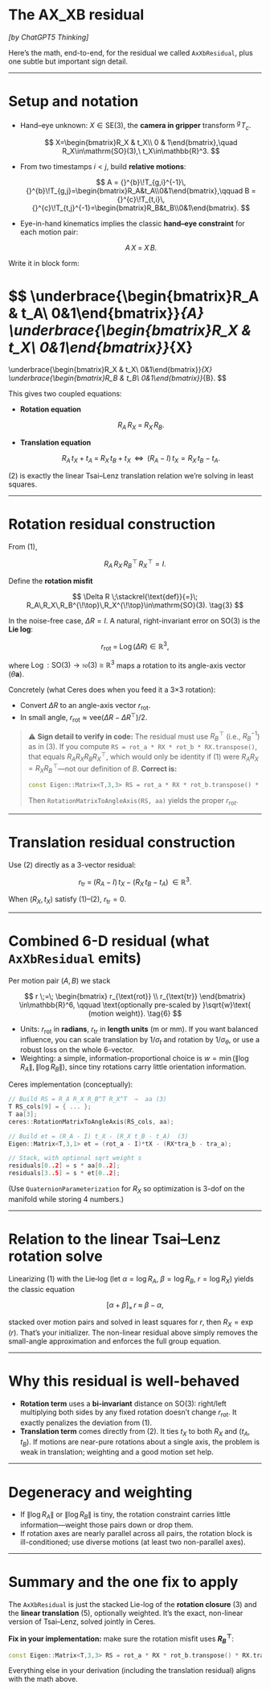# The AX_XB residual

*[by ChatGPT5 Thinking]*

Here’s the math, end-to-end, for the residual we called `AxXbResidual`, plus one subtle but important sign detail.

---

# Setup and notation

* Hand–eye unknown: $X \in \mathrm{SE}(3)$, the **camera in gripper** transform $^{g}\!T_c$.

  $$
  X=\begin{bmatrix}R_X & t_X\\ 0 & 1\end{bmatrix},\quad R_X\in\mathrm{SO}(3),\ t_X\in\mathbb{R}^3.
  $$
* From two timestamps $i<j$, build **relative motions**:

  $$
  A = {}^{b}\!T_{g,i}^{-1}\,{}^{b}\!T_{g,j}=\begin{bmatrix}R_A&t_A\\0&1\end{bmatrix},\qquad
  B = {}^{c}\!T_{t,i}\,{}^{c}\!T_{t,j}^{-1}=\begin{bmatrix}R_B&t_B\\0&1\end{bmatrix}.
  $$
* Eye-in-hand kinematics implies the classic **hand–eye constraint** for each motion pair:

  $$
  A\,X \;=\; X\,B.
  $$

Write it in block form:

$$
\underbrace{\begin{bmatrix}R_A & t_A\\ 0&1\end{bmatrix}}_{A}
\underbrace{\begin{bmatrix}R_X & t_X\\ 0&1\end{bmatrix}}_{X}
=
\underbrace{\begin{bmatrix}R_X & t_X\\ 0&1\end{bmatrix}}_{X}
\underbrace{\begin{bmatrix}R_B & t_B\\ 0&1\end{bmatrix}}_{B}.
$$

This gives two coupled equations:

* **Rotation equation**

  $$
  R_A\,R_X \;=\; R_X\,R_B.
  \tag{1}
  $$
* **Translation equation**

  $$
  R_A\,t_X + t_A \;=\; R_X\,t_B + t_X
  \;\;\Longleftrightarrow\;\;
  (R_A-I)\,t_X = R_X\,t_B - t_A.
  \tag{2}
  $$

(2) is exactly the linear Tsai–Lenz translation relation we’re solving in least squares.

---

# Rotation residual construction

From (1),

$$
R_A\,R_X\,R_B^{\!\top}\,R_X^{\!\top}=I.
$$

Define the **rotation misfit**

$$
\Delta R \;\stackrel{\text{def}}{=}\; R_A\,R_X\,R_B^{\!\top}\,R_X^{\!\top}\in\mathrm{SO}(3).
\tag{3}
$$

In the noise-free case, $\Delta R=I$. A natural, right-invariant error on $\mathrm{SO}(3)$ is the **Lie log**:

$$
r_{\text{rot}} \;=\; \operatorname{Log}(\Delta R)\in\mathbb{R}^3,
\tag{4}
$$

where $\operatorname{Log}:\mathrm{SO}(3)\to\mathfrak{so}(3)\cong\mathbb{R}^3$ maps a rotation to its angle-axis vector ($\theta\mathbf{a}$).

Concretely (what Ceres does when you feed it a 3×3 rotation):

* Convert $\Delta R$ to an angle-axis vector $r_{\text{rot}}$.
* In small angle, $r_{\text{rot}}\approx \mathrm{vee}(\Delta R - \Delta R^\top)/2$.

> ⚠️ **Sign detail to verify in code:**
> The residual must use $R_B^{\!\top}$ (i.e., $R_B^{-1}$) as in (3).
> If you compute `RS = rot_a * RX * rot_b * RX.transpose()`, that equals $R_A R_X R_B R_X^\top$, which would only be identity if (1) were $R_A R_X = R_X R_B^{\!\top}$—not our definition of $B$.
> **Correct is:**
>
> ```cpp
> const Eigen::Matrix<T,3,3> RS = rot_a * RX * rot_b.transpose() * RX.transpose();
> ```
>
> Then `RotationMatrixToAngleAxis(RS, aa)` yields the proper $r_{\text{rot}}$.

---

# Translation residual construction

Use (2) directly as a 3-vector residual:

$$
r_{\text{tr}} \;=\; (R_A - I)\,t_X \;-\; (R_X\,t_B - t_A)\;\in\mathbb{R}^3.
\tag{5}
$$

When $(R_X,t_X)$ satisfy (1)–(2), $r_{\text{tr}}=0$.

---

# Combined 6-D residual (what `AxXbResidual` emits)

Per motion pair $(A,B)$ we stack

$$
r \;=\; 
\begin{bmatrix}
r_{\text{rot}} \\ r_{\text{tr}}
\end{bmatrix}
\in\mathbb{R}^6,
\qquad
\text{optionally pre-scaled by }\sqrt{w}\text{ (motion weight)}.
\tag{6}
$$

* Units: $r_{\text{rot}}$ in **radians**, $r_{\text{tr}}$ in **length units** (m or mm).
  If you want balanced influence, you can scale translation by $1/\sigma_t$ and rotation by $1/\sigma_\theta$, or use a robust loss on the whole 6-vector.
* Weighting: a simple, information-proportional choice is $w=\min(\|\log R_A\|,\|\log R_B\|)$, since tiny rotations carry little orientation information.

Ceres implementation (conceptually):

```cpp
// Build RS = R_A R_X R_B^T R_X^T  →  aa (3)
T RS_cols[9] = { ... };
T aa[3];
ceres::RotationMatrixToAngleAxis(RS_cols, aa);

// Build et = (R_A - I) t_X - (R_X t_B - t_A)  (3)
Eigen::Matrix<T,3,1> et = (rot_a - I)*tX - (RX*tra_b - tra_a);

// Stack, with optional sqrt weight s
residuals[0..2] = s * aa[0..2];
residuals[3..5] = s * et[0..2];
```

(Use `QuaternionParameterization` for $R_X$ so optimization is 3-dof on the manifold while storing 4 numbers.)

---

# Relation to the linear Tsai–Lenz rotation solve

Linearizing (1) with the Lie‐log (let $\alpha=\log R_A,\ \beta=\log R_B,\ r=\log R_X$) yields the classic equation

$$
[\alpha+\beta]_\times\,r \;\approx\; \beta - \alpha,
\tag{7}
$$

stacked over motion pairs and solved in least squares for $r$, then $R_X=\exp(r)$. That’s your initializer. The non-linear residual above simply removes the small-angle approximation and enforces the full group equation.

---

# Why this residual is well-behaved

* **Rotation term** uses a **bi-invariant** distance on $\mathrm{SO}(3)$: right/left multiplying both sides by any fixed rotation doesn’t change $r_{\text{rot}}$. It exactly penalizes the deviation from (1).
* **Translation term** comes directly from (2). It ties $t_X$ to both $R_X$ and $(t_A,t_B)$.
  If motions are near-pure rotations about a single axis, the problem is weak in translation; weighting and a good motion set help.

---

# Degeneracy and weighting

* If $\| \log R_A\|$ or $\| \log R_B\|$ is tiny, the rotation constraint carries little information—weight those pairs down or drop them.
* If rotation axes are nearly parallel across all pairs, the rotation block is ill-conditioned; use diverse motions (at least two non-parallel axes).

---

# Summary and the one fix to apply

The `AxXbResidual` is just the stacked Lie-log of the **rotation closure** (3) and the **linear translation** (5), optionally weighted. It’s the exact, non-linear version of Tsai–Lenz, solved jointly in Ceres.

**Fix in your implementation:** make sure the rotation misfit uses **$R_B^{\!\top}$**:

```cpp
const Eigen::Matrix<T,3,3> RS = rot_a * RX * rot_b.transpose() * RX.transpose();
```

Everything else in your derivation (including the translation residual) aligns with the math above.

